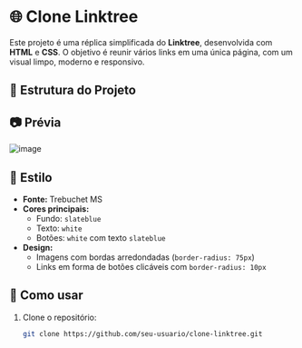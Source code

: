 # 🌐 Clone Linktree

Este projeto é uma réplica simplificada do **Linktree**, desenvolvida com **HTML** e **CSS**. O objetivo é reunir vários links em uma única página, com um visual limpo, moderno e responsivo.

## 📁 Estrutura do Projeto


## 📷 Prévia

![image](https://github.com/user-attachments/assets/dbf0b997-980a-4917-9969-320628022270)


## 🎨 Estilo

- **Fonte:** Trebuchet MS  
- **Cores principais:** 
  - Fundo: `slateblue`
  - Texto: `white`
  - Botões: `white` com texto `slateblue`
- **Design:**
  - Imagens com bordas arredondadas (`border-radius: 75px`)
  - Links em forma de botões clicáveis com `border-radius: 10px`

## 🚀 Como usar

1. Clone o repositório:
   ```bash
   git clone https://github.com/seu-usuario/clone-linktree.git
